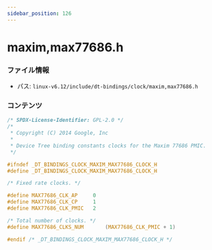 ```yaml
---
sidebar_position: 126
---
```

# maxim,max77686.h

### ファイル情報

- パス: `linux-v6.12/include/dt-bindings/clock/maxim,max77686.h`

### コンテンツ

```h
/* SPDX-License-Identifier: GPL-2.0 */
/*
 * Copyright (C) 2014 Google, Inc
 *
 * Device Tree binding constants clocks for the Maxim 77686 PMIC.
 */

#ifndef _DT_BINDINGS_CLOCK_MAXIM_MAX77686_CLOCK_H
#define _DT_BINDINGS_CLOCK_MAXIM_MAX77686_CLOCK_H

/* Fixed rate clocks. */

#define MAX77686_CLK_AP		0
#define MAX77686_CLK_CP		1
#define MAX77686_CLK_PMIC	2

/* Total number of clocks. */
#define MAX77686_CLKS_NUM		(MAX77686_CLK_PMIC + 1)

#endif /* _DT_BINDINGS_CLOCK_MAXIM_MAX77686_CLOCK_H */

```
